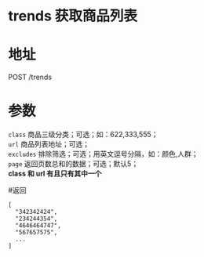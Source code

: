 # trends 获取商品列表

# 地址
POST /trends

# 参数
`class` 商品三级分类；可选；如：622,333,555；  
`url` 商品列表地址；可选；  
`excludes` 排除筛选；可选；用英文逗号分隔，如：颜色,人群；  
`page` 返回页数总和的数据；可选；默认5；  
**class 和 url 有且只有其中一个**  

#返回
````
[
  "342342424",
  "234244354",
  "4646464747",
  "567657575",
  ...
]
````
